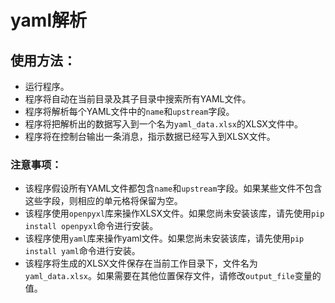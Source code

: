 # yaml解析

## 使用方法：

- 运行程序。
- 程序将自动在当前目录及其子目录中搜索所有YAML文件。
- 程序将解析每个YAML文件中的`name`和`upstream`字段。
- 程序将把解析出的数据写入到一个名为`yaml_data.xlsx`的XLSX文件中。
- 程序将在控制台输出一条消息，指示数据已经写入到XLSX文件。

### 注意事项：

- 该程序假设所有YAML文件都包含`name`和`upstream`字段。如果某些文件不包含这些字段，则相应的单元格将保留为空。
- 该程序使用`openpyxl`库来操作XLSX文件。如果您尚未安装该库，请先使用`pip install openpyxl`命令进行安装。
- 该程序使用`yaml`库来操作yaml文件。如果您尚未安装该库，请先使用`pip install yaml`命令进行安装。
- 该程序将生成的XLSX文件保存在当前工作目录下，文件名为`yaml_data.xlsx`。如果需要在其他位置保存文件，请修改`output_file`变量的值。
